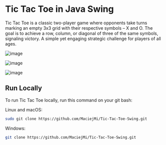 # Tic Tac Toe in Java Swing

Tic Tac Toe is a classic two-player game where opponents take turns marking an empty 3x3 grid with their
respective symbols – X and O. The goal is to achieve a row, column, or diagonal of three of the same symbols,
signaling victory. A simple yet engaging strategic challenge for players of all ages.

![image](https://github.com/MaciejMi/Tic-Tac-Toe-Swing/assets/107648916/49302ced-47e6-4fa6-8ae6-ebe1936d0ec5)

![image](https://github.com/MaciejMi/Tic-Tac-Toe-Swing/assets/107648916/ff283c19-e02d-46de-b50e-c93e0dee59ad)

![image](https://github.com/MaciejMi/Tic-Tac-Toe-Swing/assets/107648916/3a8c1648-dad8-458a-b8ca-875d7b7d983b)

## Run Locally

To run Tic Tac Toe locally, run this command on your git bash:

Linux and macOS:
```bash
sudo git clone https://github.com/MaciejMi/Tic-Tac-Toe-Swing.git
```

Windows:
```bash
git clone https://github.com/MaciejMi/Tic-Tac-Toe-Swing.git
```

